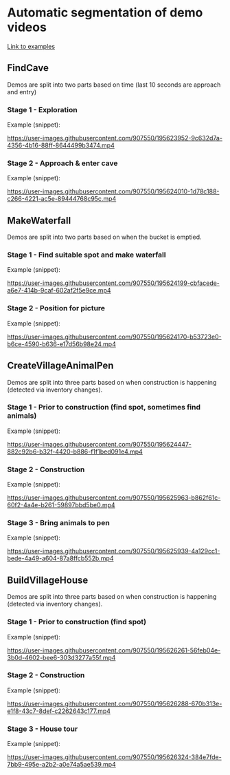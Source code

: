 # Automatic segmentation of demo videos

[Link to examples](https://bwsyncandshare.kit.edu/s/XCqPWorzrzLig79)

## FindCave
Demos are split into two parts based on time (last 10 seconds are approach and entry)

### Stage 1 - Exploration
Example (snippet):

https://user-images.githubusercontent.com/907550/195623952-9c632d7a-4356-4b16-88ff-8644499b3474.mp4

### Stage 2 - Approach & enter cave
Example (snippet):

https://user-images.githubusercontent.com/907550/195624010-1d78c188-c266-4221-ac5e-89444768c95c.mp4

## MakeWaterfall
Demos are split into two parts based on when the bucket is emptied.

### Stage 1 - Find suitable spot and make waterfall
Example (snippet):

https://user-images.githubusercontent.com/907550/195624199-cbfacede-a6e7-414b-9caf-602af2f5e9ce.mp4

### Stage 2 - Position for picture
Example (snippet):

https://user-images.githubusercontent.com/907550/195624170-b53723e0-b6ce-4590-b636-e17d56b98e24.mp4

## CreateVillageAnimalPen
Demos are split into three parts based on when construction is happening (detected via inventory changes).

### Stage 1 - Prior to construction (find spot, sometimes find animals)
Example (snippet):

https://user-images.githubusercontent.com/907550/195624447-882c92b6-b32f-4420-b886-f1f1bed091e4.mp4

### Stage 2 - Construction
Example (snippet):

https://user-images.githubusercontent.com/907550/195625963-b862f61c-60f2-4a4e-b261-59897bbd5be0.mp4

### Stage 3 - Bring animals to pen
Example (snippet):

https://user-images.githubusercontent.com/907550/195625939-4a129cc1-bede-4a49-a604-87a8ffcb552b.mp4

## BuildVillageHouse
Demos are split into three parts based on when construction is happening (detected via inventory changes).

### Stage 1 - Prior to construction (find spot)
Example (snippet):

https://user-images.githubusercontent.com/907550/195626261-56feb04e-3b0d-4602-bee6-303d3277a55f.mp4

### Stage 2 - Construction
Example (snippet):

https://user-images.githubusercontent.com/907550/195626288-670b313e-e1f8-43c7-8def-c2262643c177.mp4

### Stage 3 - House tour
Example (snippet):

https://user-images.githubusercontent.com/907550/195626324-384e7fde-7bb9-495e-a2b2-a0e74a5ae539.mp4



